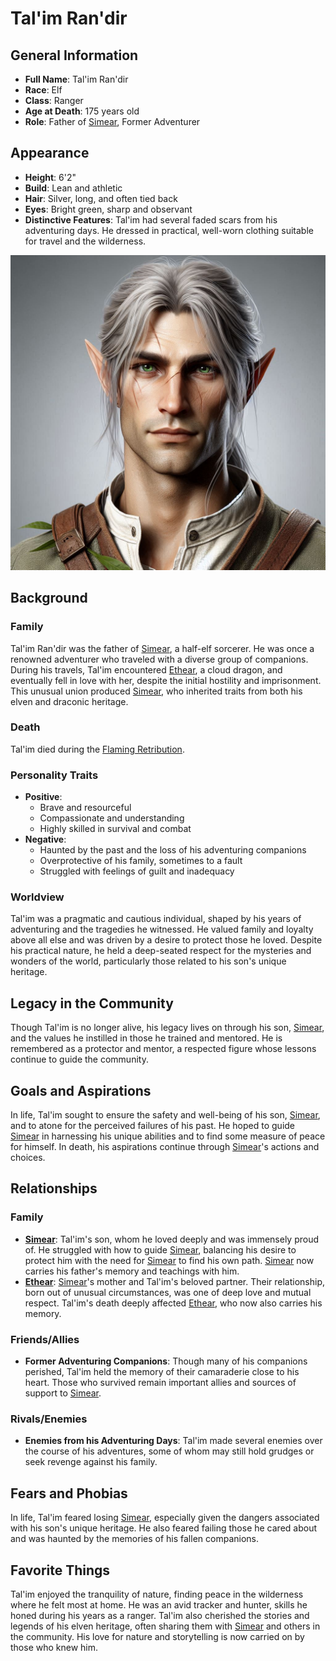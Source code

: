 # Tal'im Ran'dir

## General Information
- **Full Name**: Tal'im Ran'dir
- **Race**: Elf
- **Class**: Ranger
- **Age at Death**: 175 years old
- **Role**: Father of [Simear](../../Crown-of-the-Immortals/PCs/Simear.md), Former Adventurer

## Appearance
- **Height**: 6'2"
- **Build**: Lean and athletic
- **Hair**: Silver, long, and often tied back
- **Eyes**: Bright green, sharp and observant
- **Distinctive Features**: Tal'im had several faded scars from his adventuring days. He dressed in practical, well-worn clothing suitable for travel and the wilderness.

![Tal'im](../../assets/Tal'im.jpg)

## Background

### Family
Tal'im Ran'dir was the father of [Simear](../../Crown-of-the-Immortals/PCs/Simear.md), a half-elf sorcerer. He was once a renowned adventurer who traveled with a diverse group of companions. During his travels, Tal'im encountered [Ethear](Ethear.md), a cloud dragon, and eventually fell in love with her, despite the initial hostility and imprisonment. This unusual union produced [Simear](../../Crown-of-the-Immortals/PCs/Simear.md), who inherited traits from both his elven and draconic heritage.

### Death
Tal'im died during the [Flaming Retribution](../Events/The-Flaming-Retribution.md).

### Personality Traits
- **Positive**:
  - Brave and resourceful
  - Compassionate and understanding
  - Highly skilled in survival and combat
- **Negative**:
  - Haunted by the past and the loss of his adventuring companions
  - Overprotective of his family, sometimes to a fault
  - Struggled with feelings of guilt and inadequacy

### Worldview
Tal'im was a pragmatic and cautious individual, shaped by his years of adventuring and the tragedies he witnessed. He valued family and loyalty above all else and was driven by a desire to protect those he loved. Despite his practical nature, he held a deep-seated respect for the mysteries and wonders of the world, particularly those related to his son's unique heritage.

## Legacy in the Community
Though Tal'im is no longer alive, his legacy lives on through his son, [Simear](../../Crown-of-the-Immortals/PCs/Simear.md), and the values he instilled in those he trained and mentored. He is remembered as a protector and mentor, a respected figure whose lessons continue to guide the community.

## Goals and Aspirations
In life, Tal'im sought to ensure the safety and well-being of his son, [Simear](../../Crown-of-the-Immortals/PCs/Simear.md), and to atone for the perceived failures of his past. He hoped to guide [Simear](../../Crown-of-the-Immortals/PCs/Simear.md) in harnessing his unique abilities and to find some measure of peace for himself. In death, his aspirations continue through [Simear](../../Crown-of-the-Immortals/PCs/Simear.md)'s actions and choices.

## Relationships

### Family
- **[Simear](../../Crown-of-the-Immortals/PCs/Simear.md)**: Tal'im's son, whom he loved deeply and was immensely proud of. He struggled with how to guide [Simear](../../Crown-of-the-Immortals/PCs/Simear.md), balancing his desire to protect him with the need for [Simear](../../Crown-of-the-Immortals/PCs/Simear.md) to find his own path. [Simear](../../Crown-of-the-Immortals/PCs/Simear.md) now carries his father's memory and teachings with him.
- **[Ethear](Ethear.md)**: [Simear](../../Crown-of-the-Immortals/PCs/Simear.md)'s mother and Tal'im's beloved partner. Their relationship, born out of unusual circumstances, was one of deep love and mutual respect. Tal'im's death deeply affected [Ethear](Ethear.md), who now also carries his memory.

### Friends/Allies
- **Former Adventuring Companions**: Though many of his companions perished, Tal'im held the memory of their camaraderie close to his heart. Those who survived remain important allies and sources of support to [Simear](../../Crown-of-the-Immortals/PCs/Simear.md).

### Rivals/Enemies
- **Enemies from his Adventuring Days**: Tal'im made several enemies over the course of his adventures, some of whom may still hold grudges or seek revenge against his family.

## Fears and Phobias
In life, Tal'im feared losing [Simear](../../Crown-of-the-Immortals/PCs/Simear.md), especially given the dangers associated with his son's unique heritage. He also feared failing those he cared about and was haunted by the memories of his fallen companions.

## Favorite Things
Tal'im enjoyed the tranquility of nature, finding peace in the wilderness where he felt most at home. He was an avid tracker and hunter, skills he honed during his years as a ranger. Tal'im also cherished the stories and legends of his elven heritage, often sharing them with [Simear](../../Crown-of-the-Immortals/PCs/Simear.md) and others in the community. His love for nature and storytelling is now carried on by those who knew him.